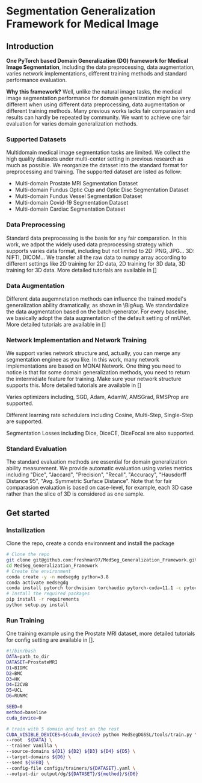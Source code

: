 # Segmentation Generalization Framework for Medical Image

## Introduction
**One PyTorch based Domain Generalization (DG) framework for Medical Image Segmentation**, including the data preprocessing, data augmentation, varies network implementations, different training methods and standard performance evaluation.

**Why this framework?** Well, unlike the natural image tasks, the medical image segmentation performance for domain generalization might be very different when using different data preprocessing, data augmentation or different training methods. Many previous works lacks fair comparasion and results can hardly be repeated by community. We want to achieve one fair evaluation for varies domain generalization methods.

### Supported Datasets
Multidomain medical image segmentation tasks are limited. We collect the high quality datasets under multi-center setting in previous research as much as possible. We reorganize the dataset into the standard format for preprocessing and training. The supported dataset are listed as follow:

+ Multi-domain Prostate MRI Segmentation Dataset
+ Multi-domain Fundus Optic Cup and Optic Disc Segmentation Dataset
+ Multi-domain Fundus Vessel Segmentation Dataset
+ Multi-domain Covid-19 Segmentation Dataset
+ Multi-domain Cardiac Segmentation Dataset

### Data Preprocessing

Standard data preprocessing is the basis for any fair comparation. In this work, we adpot the widely used data preprocessing strategy which supports varies data format, including but not limited to 2D: PNG, JPG... 3D: NIFTI, DICOM... We transfer all the raw data to numpy array according to different settings like 2D training for 2D data, 2D training for 3D data, 3D training for 3D data. More detailed tutorials are available in []

### Data Augmentation
Different data augemnetation methods can influence the trained model's generalization ability dramatically, as shown in \BigAug. We standardalize the data augmentation based on the batch-generator. For every baseline, we basically adopt the data augmentation of the default setting of nnUNet. More detailed tutorials are available in []

### Network Implementation and Network Training
We support varies network structure and, actually, you can merge any segmentation enginee as you like. In this work, many network implementations are based on MONAI Network. One thing you need to notice is that for some domain generalization methods, you need to return the imtermidiate feature for training. Make sure your network structure supports this. More detailed tutorials are available in []

Varies optimizers including, SGD, Adam, AdamW, AMSGrad, RMSProp are supported.

Different learning rate schedulers including Cosine, Multi-Step, Single-Step are supported.

Segmentation Losses including Dice, DiceCE, DiceFocal are also supported.

### Standard Evaluation
The standard evaluation methods are essential for domain generalization ability measurement. We provide automatic evaluation using varies metrics including  "Dice", "Jaccard", "Precision", "Recall", "Accuracy", "Hausdorff Distance 95", "Avg. Symmetric Surface Distance". Note that for fair comparasion evaluation is based on case-level, for example, each 3D case rather than the slice of 3D is considered as one sample.

## Get started

### Installization
Clone the repo, create a conda environment and install the package
```bash
# Clone the repo
git clone git@github.com:freshman97/MedSeg_Generalization_Framework.git
cd MedSeg_Generalization_Framework
# Create the environment
conda create -y -n medsegdg python=3.8
conda activate medsegdg
conda install pytorch torchvision torchaudio pytorch-cuda=11.1 -c pytorch -c nvidia
# Install the required packages
pip install -r requirements
python setup.py install
```

### Run Training
One training example using the Prostate MRI dataset, more detailed tutorials for config setting are available in [].

```bash
#!/bin/bash
DATA=path_to_dir
DATASET=ProstateMRI
D1=BIDMC
D2=BMC
D3=HK
D4=I2CVB
D5=UCL
D6=RUNMC

SEED=0
method=baseline
cuda_device=0

# train with 5 domain and test on the rest
CUDA_VISIBLE_DEVICES=${cuda_device} python MedSegDGSSL/tools/train.py \
--root  ${DATA} \
--trainer Vanilla \
--source-domains ${D1} ${D2} ${D3} ${D4} ${D5} \
--target-domains ${D6} \
--seed ${SEED} \
--config-file configs/trainers/${DATASET}.yaml \
--output-dir output/dg/${DATASET}/${method}/${D6}
```